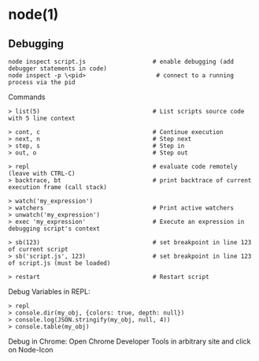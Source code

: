 # node(1)

## Debugging

    node inspect script.js                   # enable debugging (add debugger statements in code)
    node inspect -p \<pid>                    # connect to a running process via the pid

  Commands

    > list(5)                                # List scripts source code with 5 line context

    > cont, c                                # Continue execution
    > next, n                                # Step next
    > step, s                                # Step in
    > out, o                                 # Step out

    > repl                                   # evaluate code remotely (leave with CTRL-C)
    > backtrace, bt                          # print backtrace of current execution frame (call stack)

    > watch('my_expression')
    > watchers                               # Print active watchers
    > unwatch('my_expression')
    > exec 'my_expression'                   # Execute an expression in debugging script's context

    > sb(123)                                # set breakpoint in line 123 of current script
    > sb('script.js', 123)                   # set breakpoint in line 123 of script.js (must be loaded)

    > restart                                # Restart script

  Debug Variables in REPL:

    > repl
    > console.dir(my_obj, {colors: true, depth: null})
    > console.log(JSON.stringify(my_obj, null, 4))
    > console.table(my_obj)

  Debug in Chrome: Open Chrome Developer Tools in arbitrary site and click on Node-Icon
